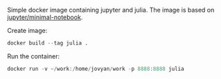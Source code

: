 Simple docker image containing  jupyter and julia. The image is based on [jupyter/minimal-notebook](https://github.com/jupyter/docker-stacks).

Create image:

```julia
docker build --tag julia .
```

Run the container:

```julia
docker run -v ~/work:/home/jovyan/work -p 8888:8888 julia
```

